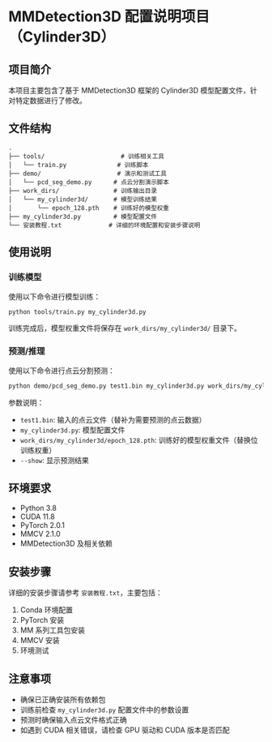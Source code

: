 # MMDetection3D 配置说明项目（Cylinder3D）

## 项目简介

本项目主要包含了基于 MMDetection3D 框架的 Cylinder3D 模型配置文件，针对特定数据进行了修改。

## 文件结构

```
.
├── tools/                     # 训练相关工具
│   └── train.py              # 训练脚本
├── demo/                     # 演示和测试工具
│   └── pcd_seg_demo.py      # 点云分割演示脚本
├── work_dirs/               # 训练输出目录
│   └── my_cylinder3d/       # 模型训练结果
│       └── epoch_128.pth    # 训练好的模型权重
├── my_cylinder3d.py         # 模型配置文件
└── 安装教程.txt             # 详细的环境配置和安装步骤说明
```

## 使用说明

### 训练模型

使用以下命令进行模型训练：

```bash
python tools/train.py my_cylinder3d.py
```

训练完成后，模型权重文件将保存在 `work_dirs/my_cylinder3d/` 目录下。

### 预测/推理

使用以下命令进行点云分割预测：

```bash
python demo/pcd_seg_demo.py test1.bin my_cylinder3d.py work_dirs/my_cylinder3d/epoch_128.pth --show
```

参数说明：
- `test1.bin`: 输入的点云文件（替补为需要预测的点云数据）
- `my_cylinder3d.py`: 模型配置文件
- `work_dirs/my_cylinder3d/epoch_128.pth`: 训练好的模型权重文件（替换位训练权重）
- `--show`: 显示预测结果

## 环境要求

- Python 3.8
- CUDA 11.8
- PyTorch 2.0.1
- MMCV 2.1.0
- MMDetection3D 及相关依赖

## 安装步骤

详细的安装步骤请参考 `安装教程.txt`，主要包括：

1. Conda 环境配置
2. PyTorch 安装
3. MM 系列工具包安装
4. MMCV 安装
5. 环境测试

## 注意事项

- 确保已正确安装所有依赖包
- 训练前检查 `my_cylinder3d.py` 配置文件中的参数设置
- 预测时确保输入点云文件格式正确
- 如遇到 CUDA 相关错误，请检查 GPU 驱动和 CUDA 版本是否匹配

